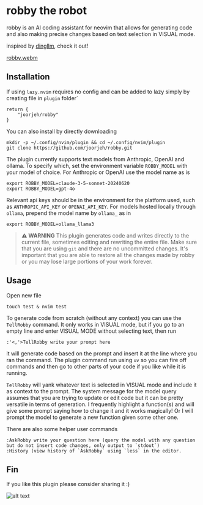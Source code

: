 # robby the robot 
robby is an AI coding assistant for neovim that allows for generating code and also making precise changes based on text selection in VISUAL mode.

inspired by [dingllm](https://github.com/yacineMTB/dingllm.nvim/blob/master/README.md), check it out!

[robby.webm](https://github.com/joorjeh/robby/assets/40566439/84a18c65-fe8c-42d0-b596-5c5d29fba9ec)

## Installation
If using `lazy.nvim` requires no config and can be added to lazy simply by creating file in `plugin` folder`
```
return {
    "joorjeh/robby"
}
```
You can also install by directly downloading
```
mkdir -p ~/.config/nvim/plugin && cd ~/.config/nvim/plugin
git clone https://github.com/joorjeh/robby.git
```
The plugin currently supports text models from Anthropic, OpenAI and ollama.  To specify which, set the environment variable
`ROBBY_MODEL` with your model of choice.  For Anthropic or OpenAI use the model name as is
```
export ROBBY_MODEL=claude-3-5-sonnet-20240620
export ROBBY_MODEL=gpt-4o
```
Relevant api keys should be in the environment for the platform used, such as `ANTHROPIC_API_KEY` or `OPENAI_API_KEY`.
For models hosted locally through `ollama`, prepend the model name by `ollama_` as in 
```
export ROBBY_MODEL=ollama_llama3
```

> **⚠️ WARNING**
> This plugin generates code and writes directly to the current file, sometimes editing and rewriting the entire file. Make sure that you are using `git` and there are no uncommitted changes.  It's important that you are able to restore all the changes made by robby or you may lose large portions of your work forever. 

## Usage
Open new file
```
touch test & nvim test 
```
To generate code from scratch (without any context) you can use the `TellRobby` command.  It only works in VISUAL mode, but if you go to an empty line and enter VISUAL MODE without selecting text, then run 
```
:'<,'>TellRobby write your prompt here
```
it will generate code based on the prompt and insert it at the line where you ran the command.  The plugin command run using `uv` so
you can fire off commands and then go to other parts of your code if you like while it is running.

`TellRobby` will yank whatever text is selected in VISUAL mode and include it as context to the prompt.  The system message for the
model query assumes that you are trying to update or edit code but it can be pretty versatile in terms of generation.  I frequently 
highlight a function(s) and will give some prompt saying how to change it and it works magically!  Or I will prompt the model
to generate a new function given some other one. 

There are also some helper user commands
```
:AskRobby write your question here (query the model with any question but do not insert code changes, only output to `stdout`)
:History (view history of `AskRobby` using `less` in the editor.
```
## Fin
If you like this plugin please consider sharing it :)

![alt text](https://github.com/joorjeh/robby/blob/main/robby.png?raw=true)
